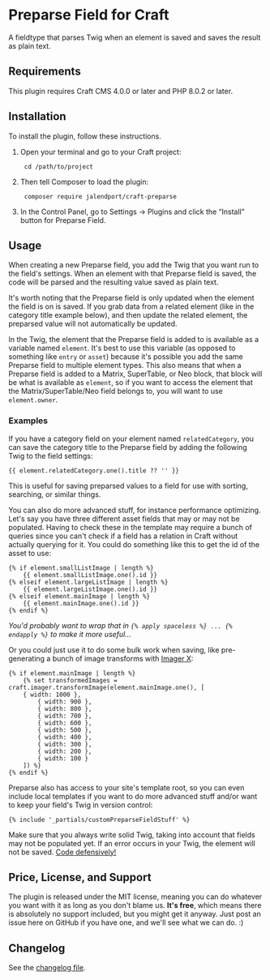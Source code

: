 # Preparse Field for Craft

A fieldtype that parses Twig when an element is saved and saves the result as plain text.

## Requirements

This plugin requires Craft CMS 4.0.0 or later and PHP 8.0.2 or later.

## Installation

To install the plugin, follow these instructions.

1. Open your terminal and go to your Craft project:

        cd /path/to/project

2. Then tell Composer to load the plugin:

        composer require jalendport/craft-preparse

3. In the Control Panel, go to Settings → Plugins and click the “Install” button for Preparse Field.

## Usage

When creating a new Preparse field, you add the Twig that you want run to the field's settings. When an element with that Preparse field is saved, the code will be parsed and the resulting value saved as plain text.

It's worth noting that the Preparse field is only updated when the element the field is on is saved. If you grab data from a related element (like in the category title example below), and then update the related element, the preparsed value will not automatically be updated.

In the Twig, the element that the Preparse field is added to is available as a variable named `element`. It's best to use this variable (as opposed to something like `entry` or `asset`) because it's possible you add the same Preparse field to multiple element types. This also means that when a Preparse field is added to a Matrix, SuperTable, or Neo block, that block will be what is available as `element`, so if you want to access the element that the Matrix/SuperTable/Neo field belongs to, you will want to use `element.owner`.

### Examples

If you have a category field on your element named `relatedCategory`, you can save the category title to the Preparse field by adding the following Twig to the field settings:

    {{ element.relatedCategory.one().title ?? '' }}

This is useful for saving preparsed values to a field for use with sorting, searching, or similar things.

You can also do more advanced stuff, for instance performance optimizing. Let's say you have three different asset fields that may or may not be populated. Having to check these in the template may require a bunch of queries since you can't check if a field has a relation in Craft without actually querying for it. You could do something like this to get the id of the asset to use:

    {% if element.smallListImage | length %}
        {{ element.smallListImage.one().id }}
    {% elseif element.largeListImage | length %}
        {{ element.largeListImage.one().id }}
    {% elseif element.mainImage | length %}
        {{ element.mainImage.one().id }}
    {% endif %}

_You'd probably want to wrap that in `{% apply spaceless %} ... {% endapply %}` to make it more useful..._

Or you could just use it to do some bulk work when saving, like pre-generating a bunch of image transforms with [Imager X](https://plugins.craftcms.com/imager-x?craft4):

    {% if element.mainImage | length %}
        {% set transformedImages = craft.imager.transformImage(element.mainImage.one(), [
        { width: 1000 },
            { width: 900 },
            { width: 800 },
            { width: 700 },
            { width: 600 },
            { width: 500 },
            { width: 400 },
            { width: 300 },
            { width: 200 },
            { width: 100 }
        ]) %}
    {% endif %}

Preparse also has access to your site's template root, so you can even include local templates if you want to do more advanced stuff and/or want to keep your field's Twig in version control:

    {% include '_partials/customPreparseFieldStuff' %}

Make sure that you always write solid Twig, taking into account that fields may not be populated yet. If an error occurs in your Twig, the element will not be saved. [Code defensively!](https://nystudio107.com/blog/handling-errors-gracefully-in-craft-cms#defensive-coding-in-twig)

## Price, License, and Support

The plugin is released under the MIT license, meaning you can do whatever you want with it as long as you don't blame us. **It's free**, which means there is absolutely no support included, but you might get it anyway. Just post an issue here on GitHub if you have one, and we'll see what we can do. :)

## Changelog

See the [changelog file](https://github.com/jalendport/craft-preparse/blob/master/CHANGELOG.md).
